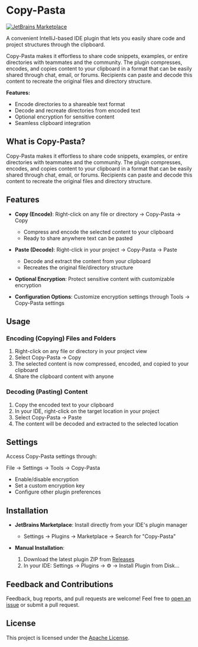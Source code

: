 # Copy-Pasta

[![JetBrains Marketplace](https://img.shields.io/jetbrains/plugin/v/info.suryasoni.copy_pasta?label=JetBrains%20Marketplace)](https://plugins.jetbrains.com/plugin/XXXXX-copy-pasta)

A convenient IntelliJ-based IDE plugin that lets you easily share code and project structures through the clipboard.

<!-- Plugin description -->
Copy-Pasta makes it effortless to share code snippets, examples, or entire directories with teammates and the community. The plugin compresses, encodes, and copies content to your clipboard in a format that can be easily shared through chat, email, or forums. Recipients can paste and decode this content to recreate the original files and directory structure.

**Features:**
- Encode directories to a shareable text format
- Decode and recreate directories from encoded text
- Optional encryption for sensitive content
- Seamless clipboard integration
<!-- Plugin description end -->

## What is Copy-Pasta?

Copy-Pasta makes it effortless to share code snippets, examples, or entire directories with teammates and the community. The plugin compresses, encodes, and copies content to your clipboard in a format that can be easily shared through chat, email, or forums. Recipients can paste and decode this content to recreate the original files and directory structure.

## Features

- **Copy (Encode)**: Right-click on any file or directory → Copy-Pasta → Copy
  - Compress and encode the selected content to your clipboard
  - Ready to share anywhere text can be pasted

- **Paste (Decode)**: Right-click in your project → Copy-Pasta → Paste
  - Decode and extract the content from your clipboard
  - Recreates the original file/directory structure

- **Optional Encryption**: Protect sensitive content with customizable encryption

- **Configuration Options**: Customize encryption settings through Tools → Copy-Pasta settings

## Usage

### Encoding (Copying) Files and Folders

1. Right-click on any file or directory in your project view
2. Select Copy-Pasta → Copy
3. The selected content is now compressed, encoded, and copied to your clipboard
4. Share the clipboard content with anyone

### Decoding (Pasting) Content

1. Copy the encoded text to your clipboard
2. In your IDE, right-click on the target location in your project
3. Select Copy-Pasta → Paste
4. The content will be decoded and extracted to the selected location

## Settings

Access Copy-Pasta settings through:

File → Settings → Tools → Copy-Pasta

- Enable/disable encryption
- Set a custom encryption key
- Configure other plugin preferences

## Installation

- **JetBrains Marketplace**: Install directly from your IDE's plugin manager
  - Settings → Plugins → Marketplace → Search for "Copy-Pasta"

- **Manual Installation**:
  1. Download the latest plugin ZIP from [Releases](https://github.com/spsoni/copy-pasta/releases)
  2. In your IDE: Settings → Plugins → ⚙️ → Install Plugin from Disk...

## Feedback and Contributions

Feedback, bug reports, and pull requests are welcome! Feel free to [open an issue](https://github.com/spsoni/copy-pasta/issues) or submit a pull request.

## License

This project is licensed under the [Apache License](LICENSE).
